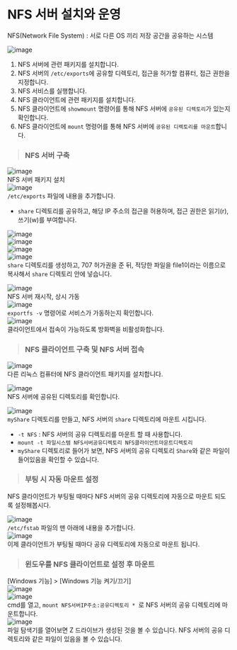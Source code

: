 # NFS 서버 설치와 운영

NFS(Network File System) : 서로 다른 OS 끼리 저장 공간을 공유하는 시스템

![image](https://user-images.githubusercontent.com/43658658/140259959-178b4d46-f7d9-44f0-8d15-5583ff2419a0.png)   

1. NFS 서버에 관련 패키지를 설치합니다.
2. NFS 서버의 `/etc/exports`에 공유할 디렉토리, 접근을 허가할 컴퓨터, 접근 권한을 지정합니다.
3. NFS 서비스를 실행합니다.
4. NFS 클라이언트에 관련 패키지를 설치합니다.
5. NFS 클라이언트에 `showmount` 명령어를 통해 NFS 서버에 `공유된 디렉토리`가 있는지 확인합니다.
6. NFS 클라이언트에 `mount` 명령어를 통해 NFS 서버에 `공유된 디렉토리를 마운트`합니다.

> <h3>NFS 서버 구축</h3>

![image](https://user-images.githubusercontent.com/43658658/140260728-ba2b57a9-f867-4337-9764-4637c4c7808b.png)   
NFS 서버 패키지 설치   
![image](https://user-images.githubusercontent.com/43658658/140262904-b51b99e3-bf8d-4eda-aeb5-409d01be06a4.png)   
`/etc/exports` 파일에 내용을 추가합니다.
* `share` 디렉토리를 공유하고, 해당 IP 주소의 접근을 허용하며, 접근 권한은 읽기(r), 쓰기(w)를 부여합니다.

![image](https://user-images.githubusercontent.com/43658658/140262087-add73e1c-7e39-48ba-847c-80e7cf51b6ed.png)   
![image](https://user-images.githubusercontent.com/43658658/140262114-175eecac-d3c4-4ae0-80b5-4ba78fd8439c.png)   
![image](https://user-images.githubusercontent.com/43658658/140262167-45a9b1dd-515c-4bfc-a186-bb1e51d0760d.png)   
![image](https://user-images.githubusercontent.com/43658658/140262199-4a99ca7f-b7c3-4ad6-9174-a202b3bfc2d7.png)   
`share` 디렉토리를 생성하고, 707 허가권을 준 뒤, 적당한 파일을 file1이라는 이름으로 복사해서 `share` 디렉토리 안에 넣습니다.

![image](https://user-images.githubusercontent.com/43658658/140262296-cdacb585-5d6a-42fb-b180-76c2cbbbfebd.png)   
NFS 서버 재시작, 상시 가동   
![image](https://user-images.githubusercontent.com/43658658/140263088-318dba3e-a479-4391-a0e0-e949c7913ad3.png)   
`exportfs -v` 명령어로 서비스가 가동하는지 확인합니다.   
![image](https://user-images.githubusercontent.com/43658658/140264070-9c4cccae-1022-4883-b573-a086c313a8d7.png)   
클라이언트에서 접속이 가능하도록 방화벽을 비활성화합니다.

> <h3>NFS 클라이언트 구축 및 NFS 서버 접속</h3>

![image](https://user-images.githubusercontent.com/43658658/140263174-55688b7d-62af-4369-bc53-51471e60db15.png)   
다른 리눅스 컴퓨터에 NFS 클라이언트 패키지를 설치합니다.   

![image](https://user-images.githubusercontent.com/43658658/140264117-feb63445-16df-429f-9229-2cce8f87d3b0.png)   
NFS 서버에 공유된 디렉토리를 확인합니다.

![image](https://user-images.githubusercontent.com/43658658/140264400-0cc2e2ba-5986-4eda-887c-1626a99874c7.png)   
`myShare` 디렉토리를 만들고, NFS 서버의 `share` 디렉토리에 마운트 시킵니다.
* `-t NFS` : NFS 서버의 공유 디렉토리를 마운트 할 때 사용합니다.
* `mount -t 파일시스템 NFS서버공유디렉토리 NFS클라이언트마운트디렉토리`
* `myShare` 디렉토리로 들어가 보면, NFS 서버의 공유 디렉토리 `Share`와 같은 파일이 들어있음을 확인할 수 있습니다.

> <h3>부팅 시 자동 마운트 설정</h3>

NFS 클라이언트가 부팅될 때마다 NFS 서버의 공유 디렉토리에 자동으로 마운트 되도록 설정해봅시다.

![image](https://user-images.githubusercontent.com/43658658/140264892-24e3b127-cbe0-4fc1-a1b1-05b527f41ca0.png)   
`/etc/fstab` 파일의 맨 아래에 내용을 추가합니다.   
![image](https://user-images.githubusercontent.com/43658658/140266243-a9c89be6-35bc-4ac3-b279-09a6d18e62ac.png)   
이제 클라이언트가 부팅될 때마다 공유 디렉토리에 자동으로 마운트 됩니다.

> <h3>윈도우를 NFS 클라이언트로 설정 후 마운트</h3>

[Windows 기능] > [Windows 기능 켜기/끄기]   
![image](https://user-images.githubusercontent.com/43658658/140266610-c031ce45-6f86-4c31-ba43-0671a2ebac27.png)   
![image](https://user-images.githubusercontent.com/43658658/140266758-4b917f4c-4ad2-4b52-ac8b-b3c6d57c6e0e.png)   
cmd를 열고, `mount NFS서버IP주소:공유디렉토리 * `로 NFS 서버의 공유 디렉토리에 마운트합니다.   
![image](https://user-images.githubusercontent.com/43658658/140266907-c8577b21-7bad-415f-9330-00e73d936a30.png)   
파일 탐색기를 열어보면 Z 드라이브가 생성된 것을 볼 수 있습니다. NFS 서버의 공유 디렉토리와 같은 파일이 있음을 볼 수 있습니다.
